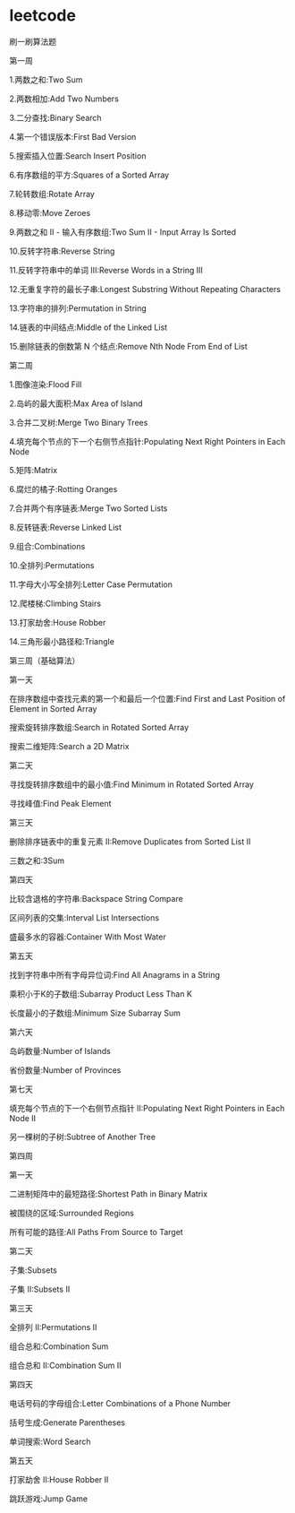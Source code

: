# leetcode
刷一刷算法题

第一周

1.两数之和:Two Sum

2.两数相加:Add Two Numbers

3.二分查找:Binary Search

4.第一个错误版本:First Bad Version

5.搜索插入位置:Search Insert Position

6.有序数组的平方:Squares of a Sorted Array

7.轮转数组:Rotate Array

8.移动零:Move Zeroes

9.两数之和 II - 输入有序数组:Two Sum II - Input Array Is Sorted

10.反转字符串:Reverse String

11.反转字符串中的单词 III:Reverse Words in a String III

12.无重复字符的最长子串:Longest Substring Without Repeating Characters

13.字符串的排列:Permutation in String

14.链表的中间结点:Middle of the Linked List

15.删除链表的倒数第 N 个结点:Remove Nth Node From End of List

第二周

1.图像渲染:Flood Fill

2.岛屿的最大面积:Max Area of Island

3.合并二叉树:Merge Two Binary Trees

4.填充每个节点的下一个右侧节点指针:Populating Next Right Pointers in Each Node

5.矩阵:Matrix

6.腐烂的橘子:Rotting Oranges

7.合并两个有序链表:Merge Two Sorted Lists

8.反转链表:Reverse Linked List

9.组合:Combinations

10.全排列:Permutations

11.字母大小写全排列:Letter Case Permutation

12.爬楼梯:Climbing Stairs

13.打家劫舍:House Robber

14.三角形最小路径和:Triangle

第三周（基础算法）

第一天

在排序数组中查找元素的第一个和最后一个位置:Find First and Last Position of Element in Sorted Array

搜索旋转排序数组:Search in Rotated Sorted Array

搜索二维矩阵:Search a 2D Matrix

第二天

寻找旋转排序数组中的最小值:Find Minimum in Rotated Sorted Array

寻找峰值:Find Peak Element

第三天

删除排序链表中的重复元素 II:Remove Duplicates from Sorted List II

三数之和:3Sum

第四天

比较含退格的字符串:Backspace String Compare

区间列表的交集:Interval List Intersections

盛最多水的容器:Container With Most Water

第五天

找到字符串中所有字母异位词:Find All Anagrams in a String

乘积小于K的子数组:Subarray Product Less Than K

长度最小的子数组:Minimum Size Subarray Sum

第六天

岛屿数量:Number of Islands

省份数量:Number of Provinces

第七天

填充每个节点的下一个右侧节点指针 II:Populating Next Right Pointers in Each Node II

另一棵树的子树:Subtree of Another Tree

第四周

第一天

二进制矩阵中的最短路径:Shortest Path in Binary Matrix

被围绕的区域:Surrounded Regions

所有可能的路径:All Paths From Source to Target

第二天

子集:Subsets

子集 II:Subsets II

第三天

全排列 II:Permutations II

组合总和:Combination Sum

组合总和 II:Combination Sum II

第四天

电话号码的字母组合:Letter Combinations of a Phone Number

括号生成:Generate Parentheses

单词搜索:Word Search

第五天

打家劫舍 II:House Robber II

跳跃游戏:Jump Game